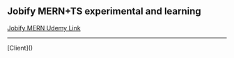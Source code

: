 ## Jobify MERN+TS experimental and learning

[Jobify MERN Udemy Link](https://www.udemy.com/course/mern-stack-course-mongodb-express-react-and-nodejs/)

<hr >
[Client]()